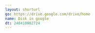 ```yaml
---
layout: shorturl
go: https://drive.google.com/drive/home
name: Disk in google
dt: 240410082724
---
```

